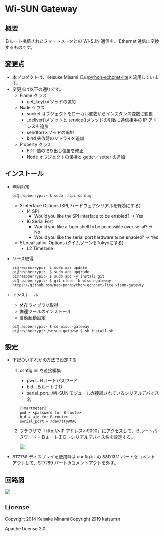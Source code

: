 # Wi-SUN Gateway

## 概要

Ｂルート接続されたスマートメータとの Wi-SUN 通信を、 Ethernet 通信に変換するものです。

## 変更点

-   本プロダクトは、Keisuke Minami 氏の[python-echonet-lite](https://github.com/kminami/python-echonet-lite)を流用しています。
-   変更点は以下の通りです。
    -   Frame クラス
        -   get_key()メソッドの追加
    -   Node クラス
        -   socket オブジェクトをローカル変数からインスタンス変数に変更
        -   \_deliver()メソッドと service()メソッドの引数に通信相手の IP アドレスを追加
        -   sendto()メソッドの追加
        -   bind 失敗時のリトライを追加
    -   Property クラス
        -   EDT 値の取り出し位置を修正
        -   Node オブジェクトの保持と getter／setter の追加

## インストール

-   環境設定
    ```
    pi@raspberrypi:~ $ sudo raspi-config
    ```
    - 3 Interface Options (SPI, ハードウェアシリアルを有効にする)
        - I4 SPI
            - Would you like the SPI interface to be enabled? -> Yes
        - I6 Serial Port
            - Would you like a login shell to be accessible over serial? -> No
            - Would you like the serial port hardware to be enabled? -> Yes
    - 5 Localisation Options (タイムゾーンをTokyoにする)
        - L2 Timezone

-   ソース取得

    ```
    pi@raspberrypi:~ $ sudo apt update
    pi@raspberrypi:~ $ sudo apt upgrade
    pi@raspberrypi:~ $ sudo apt -y install git
    pi@raspberrypi:~ $ git clone -b wisun-gateway https://github.com/nao-pon/python-echonet-lite wisun-gateway
    ```

-   インストール
    -   依存ライブラリ取得
    -   関連ツールのインストール
    -   自動起動設定
    ```
    pi@raspberrypi:~ $ cd wisun-gateway
    pi@raspberrypi:~/wisun-gateway $ sh install.sh
    ```

## 設定

-   下記のいずれかの方法で設定する
    1. config.ini を直接編集
        - pwd…Ｂルートパスワード
        - bid…ＢルートＩＤ
        - serial_port…Wi-SUN モジュールが接続されているシリアルデバイス名


        ```
        [smartmeter]
        pwd = <password for B-route>
        bid = <id for B-route>
        serial_port = /dev/ttyAMA0
        ```
    1. ブラウザで「http://<IP アドレス>:9000」にアクセスして、Ｂルートパスワード・ＢルートＩＤ・シリアルデバイス名を設定する。

        ![](web-config.png)

- ST7789 ディスプレイを使用時は config.ini の SSD1331 パートをコメントアウトして、ST7789 パートのコメントアウトを外す。

## 回路図

![](schematic.png)

## License

Copyright 2014 Keisuke Minami
Copyright 2019 katsumin

Apache License 2.0

[echonet lite]: http://www.echonet.gr.jp/ "ECHONET Lite"
[kadecot]: http://kadecot.net/ "Kadecot"
